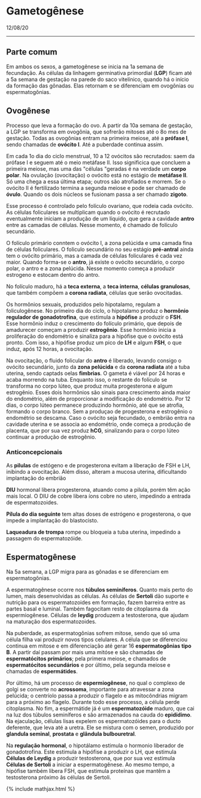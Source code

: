 # Gametogênese

12/08/20

---

## Parte comum

Em ambos os sexos, a gametogênese se inicia na 1a semana de fecundação. As células da linhagem germinativa primordial (**LGP**) ficam até a 5a semana de gestação na parede do saco vitelínico, quando há o início da formação das gônadas. Elas retornam e se diferenciam em ovogônias ou espermatogônias.

## Ovogênese

Processo que leva a formação do  ovo. A partir da 10a semana de gestação, a LGP se transforma em ovogônia, que sofrerão mitoses até o 8o mes de gestação. Todas as ovogônias entram na primeira meiose, até a **prófase I**, sendo chamadas de **ovócito I**. Até a puberdade continua assim.

Em cada 1o dia do ciclo menstrual, 10 a 12 ovócitos são recrutados: saem da prófase I e seguem até o meio metáfase II. Isso significica que concluem a primeira meiose, mas uma das "células "geradas é na verdade um **corpo polar**. Na ovulação (ovocitação) o ovócito está no estágio de **metáfase II**. Só uma chega a essa última etapa; outros são atrofiados e morrem. Se o ovócito II é fertilizado termina a segunda meiose e pode ser chamado de **óvulo**. Quando os dois núcleos se fusionam passa a ser chamado **zigoto**.

Esse processo é controlado pelo folículo ovariano, que rodeia cada ovócito. As células foliculares se multiplicam quando o ovócito é recrutado eventualmente iniciam a produção de um líquido, que gera a cavidade **antro** entre as camadas de células. Nesse momento, é chamado de folículo secundário.

O folículo primário conntem o ovócito I, a zona pelúcida e uma camada fina de células foliculares. O foliculo secundário no seu estágio **pré-antral** ainda tem o ovócito primário, mas a camada de células foliculares é cada vez maior. Quando forma-se o **antro**, já existe o ovócito secundário, o corpo polar, o antro e a zona pelúcida. Nesse momento começa a produzir estrogeno e estocam dentro do antro.

No folículo maduro, há a **teca externa**, a **teca interna**, **células granulosas**, que também compõem a **corona radiata**, células que serão ovocitadas.

Os hormônios sexuais, produzidos pelo hipotalamo, regulam a foliculogênese. No primeiro dia do ciclo, o hipotalamo produz o **hormônio regulador de gonadotrofina**, que estimula a **hipófise** a produzir o **FSH**. Esse hormônio induz o crescimento do folículo primário, que depois de amadurecer começam a produzir **estrogênio**. Esse hormônio inicia a proliferação do endométrio e sinaliza para a hipófise que o ovócito está pronto. Com isso, a hipófise produz um pico de **LH** e algum **FSH**, o que induz, após 12 horas, a ovocitação.

Na ovocitação, o fluido folicular do **antro** é liberado, levando consigo o ovócito secundário, junto da **zona pelúcida** e da **corona radiata** até a tuba uterina, sendo captads oelas **fimbrias**. O gameta é viável por 24 horas e acaba morrendo na tuba. Enquanto isso, o restante do folículo se transforma no corpo lúteo, que produz muita progesterona e algum estrogênio. Esses dois hormônios são sinais para crescimento ainda maior do endométrio, além de proporcionar a modificação do endométrio. Por 12 dias, o corpo lúteo permanece produzindo hormônio, até que se atrofia, formando o corpo branco. Sem a produçao de progesterona e estrogênio o endométrio se descama. Caso o ovócito seja fecundado, o embrião entra na cavidade uterina e se associa ao endométrio, onde começa a produção de placenta, que por sua vez produz **hCG**, sinalizando para o corpo lúteo continuar a produção de estrogênio.

### Anticoncepcionais

As **pilulas** de estógeno e de progesterona evitam a liberação de FSH e LH, inibindo a ovocitação. Além disso, alteram a mucosa uterina, dificultando implantação do embrião

**DIU** hormonal libera progesterona, atuando como a pilula, porém têm ação mais local. O DIU de cobre libera íons cobre no utero, impedindo a entrada de espermatozoides.

**Pílula do dia seguinte** tem altas doses de estrógeno e progesterona, o que impede a implantação do blastocisto.

**Laqueadura de trompa** rompe ou bloqueia a tuba uterina, impedindo a passagem do espermatozóide.

## Espermatogênese

Na 5a semana, a LGP migra para as gônadas e se diferenciam em espermatogônias.

A espermatogênese ocorre nos **túbulos seminíferos**. Quanto mais perto do lumen, mais desenvolvidas as células. As células de **Sertoli** dão suporte e nutrição para os espermatozoides em formação, fazem barreira entre as partes basal e luminal. Também fagocitam resto de citoplasma da espermiogênese. Células de **leydig** produzem a testosterona, que ajudam na maturação dos espermatozoides. 

Na puberdade, as espermatogônias sofrem mitose, sendo que só uma célula filha vai produzir novos tipos celulares. A célula que se diferenciou continua em mitose e em diferenciaçâo até gerar 16 **espermatogônias tipo B**. A partir daí passam por mais uma mitóse e são chamadas de **espermatócitos primários**; pela primera meiose, e chamados de **espermatócitos secundários** e por último, pela segunda meiose e chamadas de **espermátides**. 

Por último, há um processo de **espermiogênese**, no qual o complexo de golgi se converte no **acrossoma**, importante para atravessar a zona pelúcida; o centríolo passa a produzir o flagelo e as mitocôndrias migram para a próximo ao flagelo. Durante todo esse processo, a célula perde citoplasma. No fim, a espermátide já é um **espermatozóide** maduro, que cai na luz dos túbulos seminíferos e são armazenados na cauda do **epidídimo**. Na ejaculação, células lisas expelem os espermatozóides para o ducto deferente, que leva até a uretra. Ele se mistura com o semen, produzido por **glandula seminal**, **prostata** e **glândula bulbouretral**.

Na **regulação hormonal**, o hipotálamo estimula o hormonio liberador de gonadotrofina. Este estimula a hipófise  a produzir o LH, que estimula **Células de Leydig** a produzir testosterona, que por sua vez estimula **Células de Sertoli** a iniciar a espermatogênese. Ao mesmo tempo, a hipófise também libera FSH, que estimula proteínas que mantêm a testosterona próximo ãs células de Sertoli. 

{% include mathjax.html %}